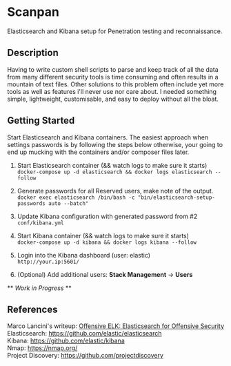 # Scanpan
Elasticsearch and Kibana setup for Penetration testing and reconnaissance.

## Description
Having to write custom shell scripts to parse and keep track of all the data from many different security tools is time consuming and often results in a mountain of text files. Other solutions to this problem often include yet more tools as well as features i'll never use nor care about. I needed something simple, lightweight, customisable, and easy to deploy without all the bloat.

## Getting Started
Start Elasticsearch and Kibana containers. The easiest approach when settings passwords is by following the steps below otherwise, your going to end up mucking with the containers and/or composer files later.
1. Start Elasticsearch container (&& watch logs to make sure it starts)<br>
  ```docker-compose up -d elasticsearch && docker logs elasticsearch --follow```

2. Generate passwords for all Reserved users, make note of the output.<br>
   ```docker exec elasticsearch /bin/bash -c "bin/elasticsearch-setup-passwords auto --batch"```

3. Update Kibana configuration with generated password from #2<br>
   ```conf/kibana.yml```

4. Start Kibana container (&& watch logs to make sure it starts)<br>
   ```docker-compose up -d kibana && docker logs kibana --follow```

5. Login into the Kibana dashboard (user: elastic)<br>
   ```http://your.ip:5601/```

6. (Optional) Add additional users: **Stack Management** -> **Users**

** *Work in Progress* **

## References
Marco Lancini's writeup: <a href="https://www.marcolancini.it/2018/blog-elk-for-nmap/" target="_blank">Offensive ELK: Elasticsearch for Offensive Security</a><br>
Elasticsearch: <a href="https://github.com/elastic/elasticsearch" target="_blank">https://github.com/elastic/elasticsearch</a><br>
Kibana: <a href="https://github.com/elastic/kibana" target="_blank">https://github.com/elastic/kibana</a><br>
Nmap: <a href="https://nmap.org/" target="_blank">https://nmap.org/</a><br>
Project Discovery: <a href="https://github.com/projectdiscovery" target="_blank">https://github.com/projectdiscovery</a><br>


